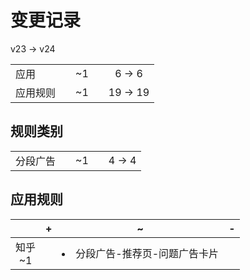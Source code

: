 # 变更记录

v23 -> v24

||||||
|-|:-:|:-:|:-:|:-:|
|应用||~1||6 -> 6|
|应用规则||~1||19 -> 19|

## 规则类别

||||||
|-|:-:|:-:|:-:|:-:|
|分段广告||~1||4 -> 4|

## 应用规则

||+|~|-|
|:-:|-|-|-|
|知乎<br>~1||<li>分段广告-推荐页-问题广告卡片||

